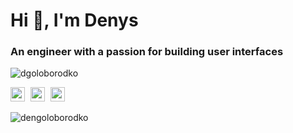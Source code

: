 <h1>Hi 👋, I'm Denys</h1>

<h3>An engineer with a passion for building user interfaces</h3>

<img src="https://github-readme-stats.vercel.app/api/top-langs/?username=dengoloborodko" alt="" align="right">

<img src="https://github-readme-stats.vercel.app/api?username=dengoloborodko&show_icons=true&theme=dark&include_all_commits=true" alt="dgoloborodko" />

<p>
	<a href="mailto:den.od.1911@gmail.com" target="blank"><img src="https://cdn.jsdelivr.net/npm/simple-icons@3.0.1/icons/gmail.svg" alt="mailto:den.od.1911@gmail.com" height="23" width="23" /></a>
	<a href="https://www.linkedin.com/in/denys-goloborodko-b24005175" target="blank"><img src="https://cdn.jsdelivr.net/npm/simple-icons@3.0.1/icons/linkedin.svg" alt="" height="23" width="23" style="margin: 0 5px" /></a>
	<a href="https://www.codewars.com/users/Denys1911" target="blank"><img src="https://cdn.jsdelivr.net/npm/simple-icons@3.0.1/icons/codewars.svg" alt="" height="23" width="23" /></a>
</p>

<img src="https://komarev.com/ghpvc/?username=dengoloborodko" alt="dengoloborodko" />
